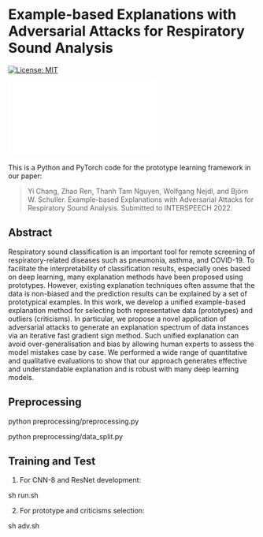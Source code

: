 # Example-based Explanations with Adversarial Attacks for Respiratory Sound Analysis
[![License: MIT](https://img.shields.io/badge/License-MIT-yellow.svg)](https://opensource.org/licenses/MIT)

![](paper/framework.pdf)

This is a Python and PyTorch code for the prototype learning framework in our paper: 

<!--[Prototype learning for interpretable respiratory sound analysis].-->

>Yi Chang, Zhao Ren, Thanh Tam Nguyen, Wolfgang Nejdl, and Björn W. Schuller. Example-based Explanations with Adversarial Attacks
for Respiratory Sound Analysis. Submitted to INTERSPEECH 2022. 

## Abstract

Respiratory sound classification is an important tool for remote screening of respiratory-related diseases such as pneumonia, asthma, and COVID-19. To facilitate the interpretability of classification results, especially ones based on deep learning, many explanation methods have been proposed using 
prototypes. However, existing explanation techniques often assume that the data is non-biased and the prediction results can be explained by a set of prototypical examples. In this work, we develop a unified example-based explanation method for selecting both representative data (prototypes) and outliers (criticisms). In particular, we propose a novel application of adversarial attacks to generate an explanation spectrum of data instances via an iterative fast gradient sign method. Such unified explanation can avoid over-generalisation and bias by allowing human experts to assess the model mistakes case by case. We performed a wide range of quantitative and qualitative evaluations to show that our approach 
generates effective and understandable explanation and is robust with many deep learning models. 

## Preprocessing

python preprocessing/preprocessing.py

python preprocessing/data_split.py


## Training and Test
1. For CNN-8 and ResNet development:

sh run.sh

2. For prototype and criticisms selection: 

sh adv.sh




